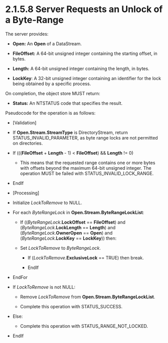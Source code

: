 <html dir="LTR" xmlns:mshelp="http://msdn.microsoft.com/mshelp" xmlns:ddue="http://ddue.schemas.microsoft.com/authoring/2003/5" xmlns:xlink="http://www.w3.org/1999/xlink" xmlns:tool="http://www.microsoft.com/tooltip">
    <head>
        <meta http-equiv="Content-Type" content="text/html; CHARSET=utf-8"></meta>
        <meta name="save" content="history"></meta>
        <title>2.1.5.8 Server Requests an Unlock of a Byte-Range</title>
        <xml>
            <mshelp:toctitle title="2.1.5.8 Server Requests an Unlock of a Byte-Range"></mshelp:toctitle>
            <mshelp:rltitle title="[MS-FSA]: Server Requests an Unlock of a Byte-Range"></mshelp:rltitle>
            <mshelp:keyword index="A" term="84e68de6-31a6-4cba-afd4-00b1bac6d1a2"></mshelp:keyword>
            <mshelp:attr name="DCSext.ContentType" value="open specification"></mshelp:attr>
            <mshelp:attr name="AssetID" value="84e68de6-31a6-4cba-afd4-00b1bac6d1a2"></mshelp:attr>
            <mshelp:attr name="TopicType" value="kbRef"></mshelp:attr>
            <mshelp:attr name="DCSext.Title" value="[MS-FSA]: Server Requests an Unlock of a Byte-Range" />
        </xml>
    </head>
    <body>
        <div id="header">
            <h1 class="heading">2.1.5.8 Server Requests an Unlock of a Byte-Range</h1>
        </div>
        <div id="mainSection">
            <div id="mainBody">
                <div id="allHistory" class="saveHistory"></div>
                <div id="sectionSection0" class="section" name="collapseableSection">
                    

<p>The server provides:</p>

<ul><li><p><span><span> 
</span></span><b>Open:</b> An <b>Open</b> of a DataStream.</p>

</li><li><p><span><span> 
</span></span><b>FileOffset:</b> A 64-bit unsigned integer containing the
starting offset, in bytes.</p>

</li><li><p><span><span> 
</span></span><b>Length:</b> A 64-bit unsigned integer containing the length,
in bytes.</p>

</li><li><p><span><span> 
</span></span><b>LockKey</b>: A 32-bit unsigned integer containing an
identifier for the lock being obtained by a specific process.</p>

</li></ul><p>On completion, the object store MUST return:</p>

<ul><li><p><span><span> 
</span></span><b>Status:</b> An NTSTATUS code that specifies the result.</p>

</li></ul><p>Pseudocode for the operation is as follows:</p>

<ul><li><p><span><span> 
</span></span>[Validation]</p>

</li><li><p><span><span> 
</span></span>If <b>Open.Stream.StreamType</b> is DirectoryStream, return
STATUS_INVALID_PARAMETER, as byte range locks are not permitted on directories.</p>

</li><li><p><span><span> 
</span></span>If (((<b>FileOffset</b> + <b>Length</b> - 1) &lt; <b>FileOffset</b>)
&amp;&amp; <b>Length</b> != 0)</p>

<ul><li><p><span><span>  </span></span>This
means that the requested range contains one or more bytes with offsets beyond
the maximum 64-bit unsigned integer. The operation MUST be failed with
STATUS_INVALID_LOCK_RANGE.</p>

</li></ul></li><li><p><span><span> 
</span></span>EndIf</p>

</li><li><p><span><span> 
</span></span>[Processing]</p>

</li><li><p><span><span> 
</span></span>Initialize <i>LockToRemove</i> to NULL.</p>

</li><li><p><span><span> 
</span></span>For each <i>ByteRangeLock</i> in <b>Open.Stream.ByteRangeLockList</b>:</p>

<ul><li><p><span><span>  </span></span>If
((<i>ByteRangeLock</i>.<b>LockOffset</b> == <b>FileOffset</b>) and (<i>ByteRangeLock</i>.<b>LockLength</b>
== <b>Length</b>) and (<i>ByteRangeLock</i>.<b>OwnerOpen</b> == <b>Open</b>)
and (<i>ByteRangeLock</i>.<b>LockKey</b> == <b>LockKey</b>)) then:</p>

</li><li><p><span><span>  </span></span>Set
<i>LockToRemove</i> to <i>ByteRangeLock</i>.</p>

<ul><li><p><span><span> 
</span></span>If (<i>LockToRemove</i>.<b>ExclusiveLock</b> == TRUE) then break.</p>

</li><li><p><span><span> 
</span></span>EndIf</p>

</li></ul></li></ul></li><li><p><span><span> 
</span></span>EndFor</p>

</li><li><p><span><span> 
</span></span>If <i>LockToRemove</i> is not NULL:</p>

<ul><li><p><span><span>  </span></span>Remove
<i>LockToRemove</i> from <b>Open.Stream.ByteRangeLockList</b>.</p>

</li><li><p><span><span>  </span></span>Complete
this operation with STATUS_SUCCESS.</p>

</li></ul></li><li><p><span><span> 
</span></span>Else:</p>

<ul><li><p><span><span>  </span></span>Complete
this operation with STATUS_RANGE_NOT_LOCKED.</p>

</li></ul></li><li><p><span><span> 
</span></span>EndIf</p>

</li></ul>
                </div>
            </div>
        </div>
    </body>
</html>